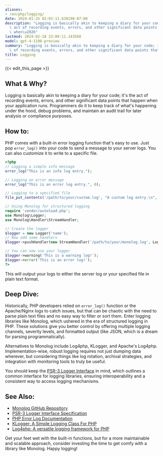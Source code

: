 ```yaml
---
aliases:
- /en/php/logging/
date: 2024-01-25 02:03:11.630198-07:00
description: "Logging is basically akin to keeping a diary for your code; it's the\
  \ act of recording events, errors, and other significant data points that happen\
  \ when\u2026"
lastmod: 2024-02-18 23:09:11.143560
model: gpt-4-1106-preview
summary: "Logging is basically akin to keeping a diary for your code; it's the act\
  \ of recording events, errors, and other significant data points that happen when\u2026"
title: Logging
---
```


{{< edit_this_page >}}

## What & Why?

Logging is basically akin to keeping a diary for your code; it's the act of recording events, errors, and other significant data points that happen when your application runs. Programmers do it to keep track of what's happening under the hood, debug problems, and maintain an audit trail for later analysis or compliance purposes.

## How to:

PHP comes with a built-in error logging function that's easy to use. Just pop `error_log()` into your code to send a message to your server logs. You can also customize it to write to a specific file.

```php
<?php
// Logging a simple info message
error_log("This is an info log entry.");

// Logging an error message
error_log("This is an error log entry.", 0);

// Logging to a specified file
file_put_contents('/path/to/your/custom.log', "A custom log entry.\n", FILE_APPEND);

// Using Monolog for structured logging
require 'vendor/autoload.php';
use Monolog\Logger;
use Monolog\Handler\StreamHandler;

// Create the logger
$logger = new Logger('name');
// Now add some handlers
$logger->pushHandler(new StreamHandler('/path/to/your/monolog.log', Logger::WARNING));

// You can now use your logger
$logger->warning('This is a warning log!');
$logger->error('This is an error log!');
?>
```

This will output your logs to either the server log or your specified file in plain text format.

## Deep Dive:

Historically, PHP developers relied on `error_log()` function or the Apache/Nginx logs to catch issues, but that can be chaotic with the need to parse plain text files and no easy way to filter or sort them. Enter logging libraries like Monolog, which ushered in the era of structured logging in PHP. These solutions give you better control by offering multiple logging channels, severity levels, and formatted output (like JSON, which is a dream for parsing programmatically).

Alternatives to Monolog include Log4php, KLogger, and Apache's Log4php. Implementation-wise, robust logging requires not just dumping data wherever, but considering things like log rotation, archival strategies, and integration with monitoring tools to truly be useful.

You should keep the [PSR-3 Logger Interface](https://www.php-fig.org/psr/psr-3/) in mind, which outlines a common interface for logging libraries, ensuring interoperability and a consistent way to access logging mechanisms.

## See Also:

- [Monolog GitHub Repository](https://github.com/Seldaek/monolog)
- [PSR-3 Logger Interface Specification](https://www.php-fig.org/psr/psr-3/)
- [PHP Error Log Documentation](https://www.php.net/manual/en/function.error-log.php)
- [KLogger: A Simple Logging Class For PHP](https://github.com/katzgrau/KLogger)
- [Log4php: A versatile logging framework for PHP](https://logging.apache.org/log4php/)

Get your feet wet with the built-in functions, but for a more maintainable and scalable approach, consider investing the time to get comfy with a library like Monolog. Happy logging!
